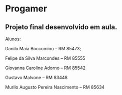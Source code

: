 # Progamer

## Projeto final desenvolvido em aula.

Alunos:

Danilo Maia Boccomino – RM 85473;

Felipe da Silva Marcondes – RM 85555

Giovanna Caroline Adorno – RM 85542

Gustavo Malvone – RM 83448

Murilo Augusto Pereira Nascimento – RM 85634 
